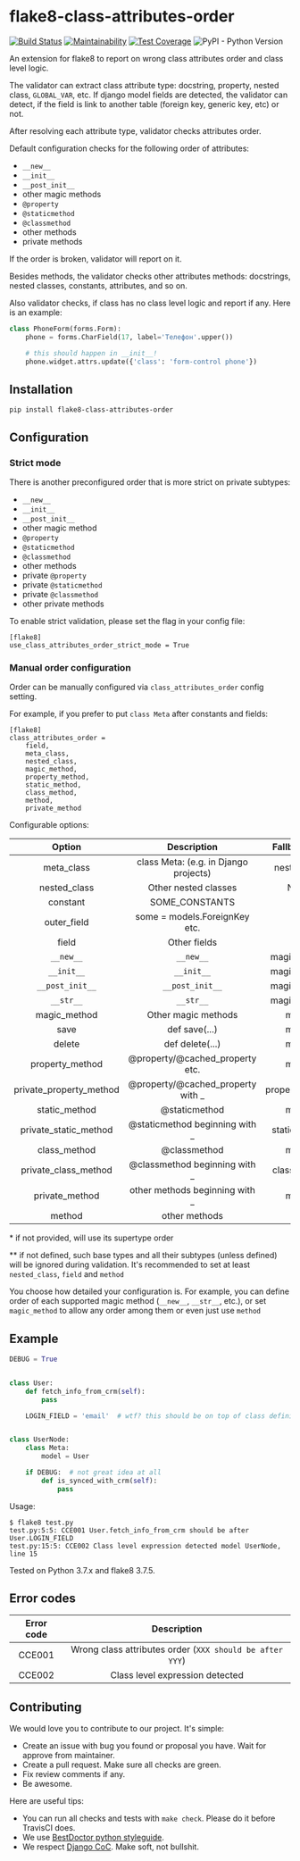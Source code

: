 # flake8-class-attributes-order

[![Build Status](https://github.com/best-doctor/flake8-class-attributes-order/actions/workflows/build.yml/badge.svg?branch=master)](https://github.com/best-doctor/flake8-class-attributes-order/actions/workflows/build.yml)
[![Maintainability](https://api.codeclimate.com/v1/badges/28b7cd9d0714ec4b93a3/maintainability)](https://codeclimate.com/github/best-doctor/flake8-class-attributes-order/maintainability)
[![Test Coverage](https://api.codeclimate.com/v1/badges/28b7cd9d0714ec4b93a3/test_coverage)](https://codeclimate.com/github/best-doctor/flake8-class-attributes-order/test_coverage)
![PyPI - Python Version](https://img.shields.io/pypi/pyversions/flake8-class-attributes-order)

An extension for flake8 to report on wrong class attributes order and
class level logic.

The validator can extract class attribute type: docstring, property,
nested class, `GLOBAL_VAR`, etc.
If django model fields are detected, the validator can detect,
if the field is link to another table (foreign key, generic key, etc)
or not.

After resolving each attribute type, validator checks attributes order.

Default configuration checks for the following order of attributes:

- `__new__`
- `__init__`
- `__post_init__`
- other magic methods
- `@property`
- `@staticmethod`
- `@classmethod`
- other methods
- private methods

If the order is broken, validator will report on it.

Besides methods, the validator checks other attributes methods:
docstrings, nested classes, constants, attributes, and so on.

Also validator checks, if class has no class level logic and report
if any. Here is an example:

```python
class PhoneForm(forms.Form):
    phone = forms.CharField(17, label='Телефон'.upper())

    # this should happen in __init__!
    phone.widget.attrs.update({'class': 'form-control phone'})

```

## Installation

```
pip install flake8-class-attributes-order
```

## Configuration

### Strict mode

There is another preconfigured order that is more strict on private subtypes:

- `__new__`
- `__init__`
- `__post_init__`
- other magic method
- `@property`
- `@staticmethod`
- `@classmethod`
- other methods
- private `@property`
- private `@staticmethod`
- private `@classmethod`
- other private methods

To enable strict validation, please set the flag in your config file:

```
[flake8]
use_class_attributes_order_strict_mode = True
```

### Manual order configuration

Order can be manually configured via `class_attributes_order` config setting.

For example, if you prefer to put `class Meta` after constants and fields:

```
[flake8]
class_attributes_order =
    field,
    meta_class,
    nested_class,
    magic_method,
    property_method,
    static_method,
    class_method,
    method,
    private_method
```

Configurable options:

| Option                |               Description           | Fallbacks to\* |
|:---------------------:|:-----------------------------------:|:--------------:|
|meta_class             |class Meta: (e.g. in Django projects)| nested_class   |
|nested_class           |Other nested classes                 | None\*         |
|constant               |SOME_CONSTANTS                       | field          |
|outer_field            |some = models.ForeignKey etc.        | field          |
|field                  |Other fields                         | None           |
|`__new__`              |`__new__`                            | magic_method   |
|`__init__`             |`__init__`                           | magic_method   |
|`__post_init__`        |`__post_init__`                      | magic_method   |
|`__str__`              |`__str__`                            | magic_method   |
|magic_method           |Other magic methods                  | method         |
|save                   |def save(...)                        | method         |
|delete                 |def delete(...)                      | method         |
|property_method        |@property/@cached_property etc.      | method         |
|private_property_method|@property/@cached_property with _    | property_method|
|static_method          |@staticmethod                        | method         |
|private_static_method  |@staticmethod beginning with _       | static_method  |
|class_method           |@classmethod                         | method         |
|private_class_method   |@classmethod beginning with _        | class_method   |
|private_method         |other methods beginning with _       | method         |
|method                 |other methods                        | None           |

\* if not provided, will use its supertype order

\*\*  if not defined, such base types and all their subtypes (unless defined)
will be ignored during validation. It's recommended
to set at least `nested_class`, `field` and `method`

You choose how detailed your configuration is.
For example, you can define order of each supported magic method
(`__new__`, `__str__`, etc.), or set `magic_method`
to allow any order among them or even just use `method`

## Example

```python
DEBUG = True


class User:
    def fetch_info_from_crm(self):
        pass

    LOGIN_FIELD = 'email'  # wtf? this should be on top of class definition!


class UserNode:
    class Meta:
        model = User

    if DEBUG:  # not great idea at all
        def is_synced_with_crm(self):
            pass

```

Usage:

```terminal
$ flake8 test.py
test.py:5:5: CCE001 User.fetch_info_from_crm should be after User.LOGIN_FIELD
test.py:15:5: CCE002 Class level expression detected model UserNode, line 15
```

Tested on Python 3.7.x and flake8 3.7.5.

## Error codes

| Error code |                     Description                          |
|:----------:|:--------------------------------------------------------:|
|   CCE001   | Wrong class attributes order (`XXX should be after YYY`) |
|   CCE002   | Class level expression detected                          |

## Contributing

We would love you to contribute to our project. It's simple:

- Create an issue with bug you found or proposal you have.
  Wait for approve from maintainer.
- Create a pull request. Make sure all checks are green.
- Fix review comments if any.
- Be awesome.

Here are useful tips:

- You can run all checks and tests with `make check`. Please do it
  before TravisCI does.
- We use
  [BestDoctor python styleguide](https://github.com/best-doctor/guides/blob/master/guides/en/python_styleguide.md).
- We respect [Django CoC](https://www.djangoproject.com/conduct/).
  Make soft, not bullshit.
